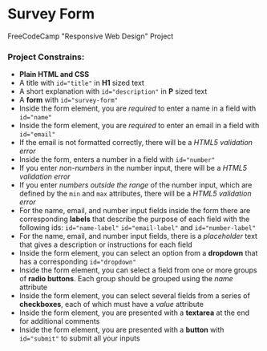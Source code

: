 # Survey Form
FreeCodeCamp "Responsive Web Design" Project

### Project Constrains:

- **Plain HTML and CSS**
- A title with `id="title"` in **H1** sized text
- A short explanation with `id="description"` in **P** sized text
- A **form** with `id="survey-form"`
- Inside the form element, you are _required_ to enter a name in a field with `id="name"`
- Inside the form element, you are _required_ to enter an email in a field with `id="email"`
- If the email is not formatted correctly, there will be a _HTML5 validation error_
- Inside the form, enters a number in a field with `id="number"`
- If you enter _non-numbers_ in the number input, there will be a _HTML5 validation error_
- If you enter _numbers outside the range_ of the number input, which are defined by the `min` and `max` attributes, there will be a _HTML5 validation error_
- For the name, email, and number input fields inside the form there are corresponding **labels** that describe the purpose of each field with the following ids: `id="name-label"` `id="email-label"` and `id="number-label"`
- For the name, email, and number input fields, there is a _placeholder_ text that gives a description or instructions for each field
- Inside the form element, you can select an option from a **dropdown** that has a corresponding `id="dropdown"`
- Inside the form element, you can select a field from one or more groups of **radio buttons**. Each group should be grouped using the _name_ attribute
- Inside the form element, you can select several fields from a series of **checkboxes**, each of which must have a _value_ attribute
- Inside the form element, you are presented with a **textarea** at the end for additional comments
- Inside the form element, you are presented with a **button** with `id="submit"` to submit all your inputs
